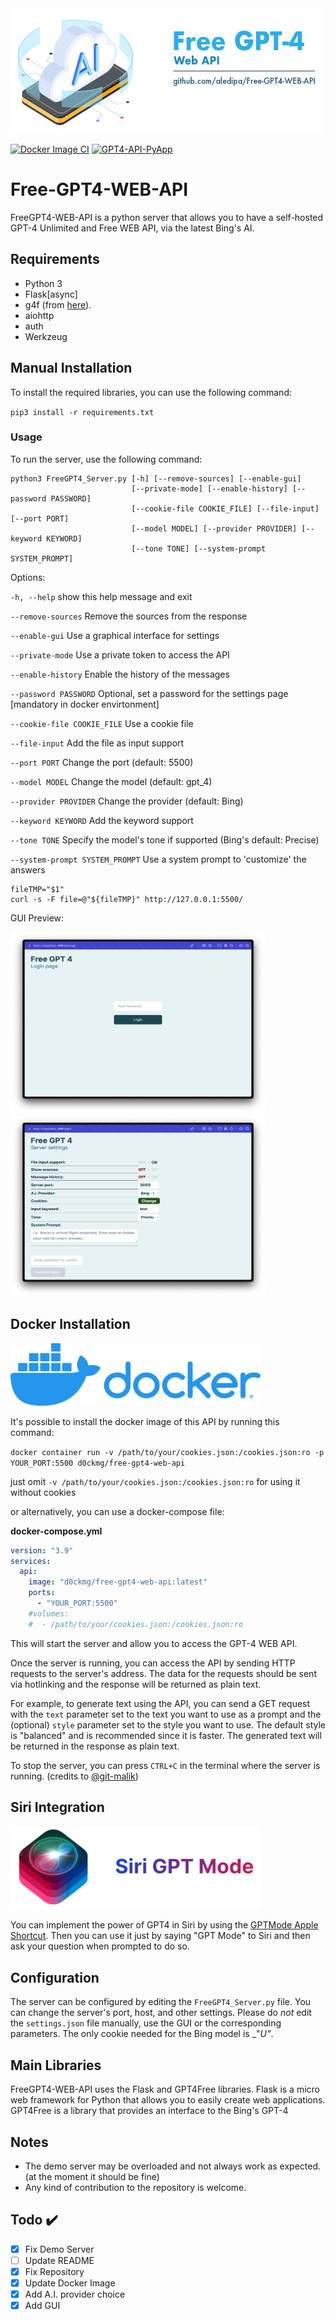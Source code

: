 
<img src="./img/Free-GPT4-LOGO_(icon_by_vectorsmarket15).png" width="500" height="200" />

[![Docker Image CI](https://github.com/brankopoledic/Free-GPT4-WEB-API/actions/workflows/docker-image.yml/badge.svg)](https://github.com/brankopoledic/Free-GPT4-WEB-API/actions/workflows/docker-image.yml)
[![GPT4-API-PyApp](https://github.com/brankopoledic/Free-GPT4-WEB-API/actions/workflows/python-app.yml/badge.svg)](https://github.com/brankopoledic/Free-GPT4-WEB-API/actions/workflows/python-app.yml)

# Free-GPT4-WEB-API

FreeGPT4-WEB-API is a python server that allows you to have a self-hosted GPT-4 Unlimited and Free WEB API, via the latest Bing's AI.

## Requirements

- Python 3
- Flask[async]
- g4f (from [here](https://github.com/xtekky/gpt4free)).
- aiohttp
- auth
- Werkzeug
## Manual Installation
To install the required libraries, you can use the following command:

`pip3 install -r requirements.txt`

### Usage

To run the server, use the following command:

```shell
python3 FreeGPT4_Server.py [-h] [--remove-sources] [--enable-gui] 
                           [--private-mode] [--enable-history] [--password PASSWORD] 
                           [--cookie-file COOKIE_FILE] [--file-input] [--port PORT] 
                           [--model MODEL] [--provider PROVIDER] [--keyword KEYWORD] 
                           [--tone TONE] [--system-prompt SYSTEM_PROMPT]
```


Options:

  `-h, --help`            show this help message and exit
  
  `--remove-sources`      Remove the sources from the response
  
  `--enable-gui`          Use a graphical interface for settings
  
  `--private-mode`        Use a private token to access the API
  
  `--enable-history`      Enable the history of the messages
  
  `--password PASSWORD`   Optional, set a password for the settings page [mandatory in docker envirtonment]
  
  `--cookie-file COOKIE_FILE`
                        Use a cookie file
  
  `--file-input`          Add the file as input support
  
  `--port PORT`           Change the port (default: 5500)
  
  `--model MODEL`         Change the model (default: gpt_4)
  
  `--provider PROVIDER`   Change the provider (default: Bing)
  
  `--keyword KEYWORD`     Add the keyword support
  
  `--tone TONE`           Specify the model's tone if supported (Bing's default: Precise)
  
  `--system-prompt SYSTEM_PROMPT`
                        Use a system prompt to 'customize' the answers


```shell
fileTMP="$1"
curl -s -F file=@"${fileTMP}" http://127.0.0.1:5500/
```

GUI Preview:

<img src="./img/login.png" width="408" height="290" />
<img src="./img/settings.png" width="408" height="290" />

## Docker Installation
<img src="./img/docker-logo.webp" width="400" height="100" />

It's possible to install the docker image of this API by running this command:

`docker container run -v /path/to/your/cookies.json:/cookies.json:ro -p YOUR_PORT:5500 d0ckmg/free-gpt4-web-api`

just omit <code>-v /path/to/your/cookies.json:/cookies.json:ro</code> for using it without cookies

or alternatively, you can use a docker-compose file:

**docker-compose.yml**

```yaml
version: "3.9"
services:
  api:
    image: "d0ckmg/free-gpt4-web-api:latest"
    ports:
      - "YOUR_PORT:5500"
    #volumes:
    #  - /path/to/your/cookies.json:/cookies.json:ro
```

This will start the server and allow you to access the GPT-4 WEB API.

Once the server is running, you can access the API by sending HTTP requests to the server's address. The data for the requests should be sent via hotlinking and the response will be returned as plain text.

For example, to generate text using the API, you can send a GET request with the `text` parameter set to the text you want to use as a prompt and the (optional) `style` parameter set to the style you want to use. The default style is "balanced" and is recommended since it is faster. The generated text will be returned in the response as plain text.

To stop the server, you can press `CTRL+C` in the terminal where the server is running.
(credits to [@git-malik](https://github.com/git-malik))

## Siri Integration
<img src="./img/GPTMode_Logo.png" width="400" height="133" />

You can implement the power of GPT4 in Siri by using the [GPTMode Apple Shortcut](https://www.icloud.com/shortcuts/bfeed30555854958bd6165fa4d82e21b).
Then you can use it just by saying "GPT Mode" to Siri and then ask your question when prompted to do so.

## Configuration

The server can be configured by editing the `FreeGPT4_Server.py` file. You can change the server's port, host, and other settings. Please do _not_ edit the `settings.json` file manually, use the GUI or the corresponding parameters. The only cookie needed for the Bing model is _"_U"_.

## Main Libraries

FreeGPT4-WEB-API uses the Flask and GPT4Free libraries. Flask is a micro web framework for Python that allows you to easily create web applications. GPT4Free is a library that provides an interface to the Bing's GPT-4

## Notes

- The demo server may be overloaded and not always work as expected. (at the moment it should be fine)
- Any kind of contribution to the repository is welcome.

## Todo ✔️
- [x] Fix Demo Server
- [ ] Update README
- [x] Fix Repository
- [x] Update Docker Image
- [x] Add A.I. provider choice
- [x] Add GUI
